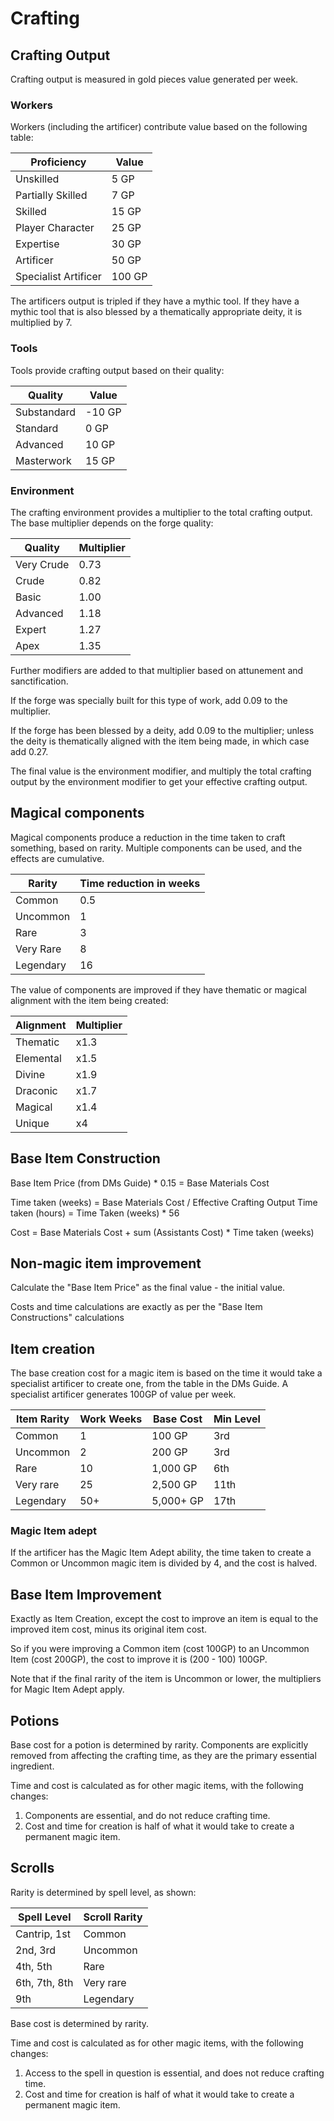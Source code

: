# Crafting

## Crafting Output

Crafting output is measured in gold pieces value generated per week.

### Workers

Workers (including the artificer) contribute value based on the following table:

| Proficiency          | Value  |
| -------------------- | ------ |
| Unskilled            | 5 GP   |
| Partially Skilled    | 7 GP   |
| Skilled              | 15 GP  |
| Player Character     | 25 GP  |
| Expertise            | 30 GP  |
| Artificer            | 50 GP  |
| Specialist Artificer | 100 GP |

The artificers output is tripled if they have a mythic tool.  If they have a mythic tool that is also blessed by a thematically appropriate deity, it is multiplied by 7.

### Tools

Tools provide crafting output based on their quality:

| Quality     | Value  |
| ----------- | ------ |
| Substandard | -10 GP |
| Standard    | 0 GP   |
| Advanced    | 10 GP  |
| Masterwork  | 15 GP  |

### Environment

The crafting environment provides a multiplier to the total crafting output.  The base multiplier depends on the forge quality:

| Quality    | Multiplier |
| ---------- | ---------- |
| Very Crude | 0.73       |
| Crude      | 0.82       |
| Basic      | 1.00       |
| Advanced   | 1.18       |
| Expert     | 1.27       |
| Apex       | 1.35       |

Further modifiers are added to that multiplier based on attunement and sanctification.  

If the forge was specially built for this type of work, add 0.09 to the multiplier.

If the forge has been blessed by a deity, add 0.09 to the multiplier; unless the deity is thematically aligned with the item being made, in which case add 0.27.

The final value is the environment modifier, and multiply the total crafting output by the environment modifier to get your effective crafting output.

## Magical components

Magical components produce a reduction in the time taken to craft something, based on rarity.  Multiple components can be used, and the effects are cumulative.

| Rarity    | Time reduction in weeks |
| --------- | ----------------------- |
| Common    | 0.5                     |
| Uncommon  | 1                       |
| Rare      | 3                       |
| Very Rare | 8                       |
| Legendary | 16                      |

The value of components are improved if they have thematic or magical alignment with the item being created:

| Alignment | Multiplier |
| --------- | ---------- |
| Thematic  | x1.3       |
| Elemental | x1.5       |
| Divine    | x1.9       |
| Draconic  | x1.7       |
| Magical   | x1.4       |
| Unique    | x4         |

## Base Item Construction

Base Item Price (from DMs Guide) * 0.15 = Base Materials Cost

Time taken (weeks) = Base Materials Cost / Effective Crafting Output
Time taken (hours) = Time Taken (weeks) * 56

Cost = Base Materials Cost + sum (Assistants Cost) * Time taken (weeks)

## Non-magic item improvement

Calculate the "Base Item Price" as the final value - the initial value.

Costs and time calculations are exactly as per the "Base Item Constructions" calculations

## Item creation

The base creation cost for a magic item is based on the time it would take a specialist artificer to create one, from the table in the DMs Guide. A specialist artificer generates 100GP of value per week.

| Item Rarity | Work Weeks | Base Cost | Min Level |
| ----------- | ---------- | --------- | --------- |
| Common      | 1          | 100 GP    | 3rd       |
| Uncommon    | 2          | 200 GP    | 3rd       |
| Rare        | 10         | 1,000 GP  | 6th       |
| Very rare   | 25         | 2,500 GP  | 11th      |
| Legendary   | 50+        | 5,000+ GP | 17th      |

### Magic Item adept

If the artificer has the Magic Item Adept ability, the time taken to create a Common or Uncommon magic item is divided by 4, and the cost is halved.

## Base Item Improvement

Exactly as Item Creation, except the cost to improve an item is equal to the improved item cost, minus its original item cost.

So if you were improving a Common item (cost 100GP) to an Uncommon Item (cost 200GP), the cost to improve it is (200 - 100) 100GP.

Note that if the final rarity of the item is Uncommon or lower, the multipliers for Magic Item Adept apply.

## Potions

Base cost for a potion is determined by rarity. Components are explicitly removed from affecting the crafting time, as they are the primary essential ingredient.

Time and cost is calculated as for other magic items, with the following changes:

1. Components are essential, and do not reduce crafting time.
2. Cost and time for creation is half of what it would take to create a permanent magic item.

## Scrolls

Rarity is determined by spell level, as shown:

| Spell Level   | Scroll Rarity |
| ------------- | ------------- |
| Cantrip, 1st  | Common        |
| 2nd, 3rd      | Uncommon      |
| 4th, 5th      | Rare          |
| 6th, 7th, 8th | Very rare     |
| 9th           | Legendary     |

Base cost is determined by rarity.

Time and cost is calculated as for other magic items, with the following changes:

1. Access to the spell in question is essential, and does not reduce crafting time.
2. Cost and time for creation is half of what it would take to create a permanent magic item.
